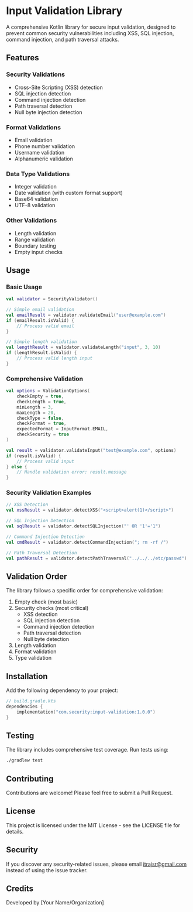 # Input Validation Library

A comprehensive Kotlin library for secure input validation, designed to prevent common security vulnerabilities including XSS, SQL injection, command injection, and path traversal attacks.

## Features

### Security Validations
- Cross-Site Scripting (XSS) detection
- SQL injection detection
- Command injection detection
- Path traversal detection
- Null byte injection detection

### Format Validations
- Email validation
- Phone number validation
- Username validation
- Alphanumeric validation

### Data Type Validations
- Integer validation
- Date validation (with custom format support)
- Base64 validation
- UTF-8 validation

### Other Validations
- Length validation
- Range validation
- Boundary testing
- Empty input checks

## Usage

### Basic Usage

```kotlin
val validator = SecurityValidator()

// Simple email validation
val emailResult = validator.validateEmail("user@example.com")
if (emailResult.isValid) {
    // Process valid email
}

// Simple length validation
val lengthResult = validator.validateLength("input", 3, 10)
if (lengthResult.isValid) {
    // Process valid length input
}
```

### Comprehensive Validation

```kotlin
val options = ValidationOptions(
    checkEmpty = true,
    checkLength = true,
    minLength = 3,
    maxLength = 20,
    checkType = false,
    checkFormat = true,
    expectedFormat = InputFormat.EMAIL,
    checkSecurity = true
)

val result = validator.validateInput("test@example.com", options)
if (result.isValid) {
    // Process valid input
} else {
    // Handle validation error: result.message
}
```

### Security Validation Examples

```kotlin
// XSS Detection
val xssResult = validator.detectXSS("<script>alert(1)</script>")

// SQL Injection Detection
val sqlResult = validator.detectSQLInjection("' OR '1'='1")

// Command Injection Detection
val cmdResult = validator.detectCommandInjection("; rm -rf /")

// Path Traversal Detection
val pathResult = validator.detectPathTraversal("../../../etc/passwd")
```

## Validation Order

The library follows a specific order for comprehensive validation:

1. Empty check (most basic)
2. Security checks (most critical)
   - XSS detection
   - SQL injection detection
   - Command injection detection
   - Path traversal detection
   - Null byte detection
3. Length validation
4. Format validation
5. Type validation

## Installation

Add the following dependency to your project:

```kotlin
// build.gradle.kts
dependencies {
    implementation("com.security:input-validation:1.0.0")
}
```

## Testing

The library includes comprehensive test coverage. Run tests using:

```bash
./gradlew test
```

## Contributing

Contributions are welcome! Please feel free to submit a Pull Request.

## License

This project is licensed under the MIT License - see the LICENSE file for details.

## Security

If you discover any security-related issues, please email itrajsr@gmail.com instead of using the issue tracker.

## Credits

Developed by [Your Name/Organization] 